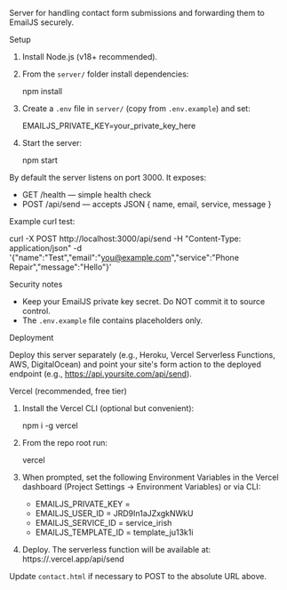 Server for handling contact form submissions and forwarding them to EmailJS securely.

Setup

1. Install Node.js (v18+ recommended).
2. From the `server/` folder install dependencies:

   npm install

3. Create a `.env` file in `server/` (copy from `.env.example`) and set:

   EMAILJS_PRIVATE_KEY=your_private_key_here

4. Start the server:

   npm start

By default the server listens on port 3000. It exposes:

- GET /health — simple health check
- POST /api/send — accepts JSON { name, email, service, message }

Example curl test:

curl -X POST http://localhost:3000/api/send -H "Content-Type: application/json" -d '{"name":"Test","email":"you@example.com","service":"Phone Repair","message":"Hello"}'

Security notes

- Keep your EmailJS private key secret. Do NOT commit it to source control.
- The `.env.example` file contains placeholders only.

Deployment

Deploy this server separately (e.g., Heroku, Vercel Serverless Functions, AWS, DigitalOcean) and point your site's form action to the deployed endpoint (e.g., https://api.yoursite.com/api/send).

Vercel (recommended, free tier)

1. Install the Vercel CLI (optional but convenient):

   npm i -g vercel

2. From the repo root run:

   vercel

3. When prompted, set the following Environment Variables in the Vercel dashboard (Project Settings → Environment Variables) or via CLI:

   - EMAILJS_PRIVATE_KEY = <your private key>
   - EMAILJS_USER_ID = JRD9In1aJZxgkNWkU
   - EMAILJS_SERVICE_ID = service_irish
   - EMAILJS_TEMPLATE_ID = template_ju13k1i

4. Deploy. The serverless function will be available at: https://<your-project>.vercel.app/api/send

Update `contact.html` if necessary to POST to the absolute URL above.